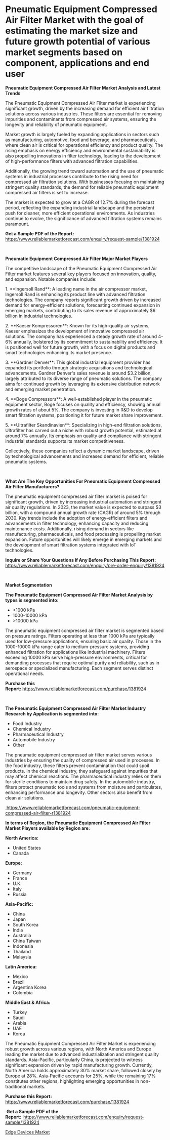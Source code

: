<p><h1>Pneumatic Equipment Compressed Air Filter Market with the goal of estimating the market size and future growth potential of various market segments based on component, applications and end user</h1></p><p><strong>Pneumatic Equipment Compressed Air Filter Market Analysis and Latest Trends</strong></p>
<p><p>The Pneumatic Equipment Compressed Air Filter market is experiencing significant growth, driven by the increasing demand for efficient air filtration solutions across various industries. These filters are essential for removing impurities and contaminants from compressed air systems, ensuring the longevity and reliability of pneumatic equipment.</p><p>Market growth is largely fueled by expanding applications in sectors such as manufacturing, automotive, food and beverage, and pharmaceuticals, where clean air is critical for operational efficiency and product quality. The rising emphasis on energy efficiency and environmental sustainability is also propelling innovations in filter technology, leading to the development of high-performance filters with advanced filtration capabilities.</p><p>Additionally, the growing trend toward automation and the use of pneumatic systems in industrial processes contribute to the rising need for compressed air filtration solutions. With businesses focusing on maintaining stringent quality standards, the demand for reliable pneumatic equipment compressed air filters is set to increase.</p><p>The market is expected to grow at a CAGR of 12.7% during the forecast period, reflecting the expanding industrial landscape and the persistent push for cleaner, more efficient operational environments. As industries continue to evolve, the significance of advanced filtration systems remains paramount.</p></p>
<p><strong>Get a Sample PDF of the Report:&nbsp;</strong> <a href="https://www.reliablemarketforecast.com/enquiry/request-sample/1381924?utm_campaign=2516&utm_medium=2&utm_source=Github&utm_content=ia&utm_term=11042025&utm_id=pneumatic-equipment-compressed-air-filter">https://www.reliablemarketforecast.com/enquiry/request-sample/1381924</a></p>
<p>&nbsp;</p>
<p><strong>Pneumatic Equipment Compressed Air Filter Major Market Players</strong></p>
<p><p>The competitive landscape of the Pneumatic Equipment Compressed Air Filter market features several key players focused on innovation, quality, and expansion. Notable companies include:</p><p>1. **Ingersoll Rand**: A leading name in the air compressor market, Ingersoll Rand is enhancing its product line with advanced filtration technologies. The company reports significant growth driven by increased demand for energy-efficient solutions, forecasting continued expansion in emerging markets, contributing to its sales revenue of approximately $6 billion in industrial technologies.</p><p>2. **Kaeser Kompressoren**: Known for its high-quality air systems, Kaeser emphasizes the development of innovative compressed air solutions. The company has experienced a steady growth rate of around 4-6% annually, bolstered by its commitment to sustainability and efficiency. It is positioned well for future growth, with a focus on digital products and smart technologies enhancing its market presence.</p><p>3. **Gardner Denver**: This global industrial equipment provider has expanded its portfolio through strategic acquisitions and technological advancements. Gardner Denver's sales revenue is around $3.2 billion, largely attributed to its diverse range of pneumatic solutions. The company aims for continued growth by leveraging its extensive distribution network and emerging market penetration.</p><p>4. **Boge Compressors**: A well-established player in the pneumatic equipment sector, Boge focuses on quality and efficiency, showing annual growth rates of about 5%. The company is investing in R&D to develop smart filtration systems, positioning it for future market share improvement.</p><p>5. **Ultrafilter Skandinavien**: Specializing in high-end filtration solutions, Ultrafilter has carved out a niche with robust growth potential, estimated at around 7% annually. Its emphasis on quality and compliance with stringent industrial standards supports its market competitiveness.</p><p>Collectively, these companies reflect a dynamic market landscape, driven by technological advancements and increased demand for efficient, reliable pneumatic systems.</p></p>
<p>&nbsp;</p>
<p><strong>What Are The Key Opportunities For Pneumatic Equipment Compressed Air Filter Manufacturers?</strong></p>
<p><p>The pneumatic equipment compressed air filter market is poised for significant growth, driven by increasing industrial automation and stringent air quality regulations. In 2023, the market value is expected to surpass $3 billion, with a compound annual growth rate (CAGR) of around 5% through 2030. Key trends include the adoption of energy-efficient filters and advancements in filter technology, enhancing capacity and reducing maintenance costs. Additionally, rising demand in sectors like manufacturing, pharmaceuticals, and food processing is propelling market expansion. Future opportunities will likely emerge in emerging markets and the development of smart filtration systems integrated with IoT technologies.</p></p>
<p><strong>Inquire or Share Your Questions If Any Before Purchasing This Report:</strong> <a href="https://www.reliablemarketforecast.com/enquiry/pre-order-enquiry/1381924?utm_campaign=2516&utm_medium=2&utm_source=Github&utm_content=ia&utm_term=11042025&utm_id=pneumatic-equipment-compressed-air-filter">https://www.reliablemarketforecast.com/enquiry/pre-order-enquiry/1381924</a></p>
<p>&nbsp;</p>
<p><strong>Market Segmentation</strong></p>
<p><strong>The Pneumatic Equipment Compressed Air Filter Market Analysis by types is segmented into:</strong></p>
<p><ul><li><1000 kPa</li><li>1000-10000 kPa</li><li>>10000 kPa</li></ul></p>
<p><p>The pneumatic equipment compressed air filter market is segmented based on pressure ratings. Filters operating at less than 1000 kPa are typically used for low-pressure applications, ensuring basic air quality. Those in the 1000-10000 kPa range cater to medium-pressure systems, providing enhanced filtration for applications like industrial machinery. Filters exceeding 10000 kPa serve high-pressure environments, critical for demanding processes that require optimal purity and reliability, such as in aerospace or specialized manufacturing. Each segment serves distinct operational needs.</p></p>
<p><strong>Purchase this Report:&nbsp;</strong><a href="https://www.reliablemarketforecast.com/purchase/1381924?utm_campaign=2516&utm_medium=2&utm_source=Github&utm_content=ia&utm_term=11042025&utm_id=pneumatic-equipment-compressed-air-filter">https://www.reliablemarketforecast.com/purchase/1381924</a></p>
<p>&nbsp;</p>
<p><strong>The Pneumatic Equipment Compressed Air Filter Market Industry Research by Application is segmented into:</strong></p>
<p><ul><li>Food Industry</li><li>Chemical Industry</li><li>Pharmaceutical Industry</li><li>Automobile Industry</li><li>Other</li></ul></p>
<p><p>The pneumatic equipment compressed air filter market serves various industries by ensuring the quality of compressed air used in processes. In the food industry, these filters prevent contamination that could spoil products. In the chemical industry, they safeguard against impurities that may affect chemical reactions. The pharmaceutical industry relies on them for sterile conditions to maintain drug safety. In the automobile industry, filters protect pneumatic tools and systems from moisture and particulates, enhancing performance and longevity. Other sectors also benefit from clean air solutions.</p></p>
<p><a href="https://www.reliablemarketforecast.com/pneumatic-equipment-compressed-air-filter-r1381924?utm_campaign=2516&utm_medium=2&utm_source=Github&utm_content=ia&utm_term=11042025&utm_id=pneumatic-equipment-compressed-air-filter">&nbsp;https://www.reliablemarketforecast.com/pneumatic-equipment-compressed-air-filter-r1381924</a></p>
<p><strong>In terms of Region, the Pneumatic Equipment Compressed Air Filter Market Players available by Region are:</strong></p>
<p>
    <p> <strong> North America: </strong>
        <ul>
            <li>United States</li>
            <li>Canada</li>
        </ul>
        </p> 
    <p> <strong> Europe: </strong>
        <ul>
            <li>Germany</li>
            <li>France</li>
            <li>U.K.</li>
            <li>Italy</li>
            <li>Russia</li>
        </ul>
        </p> 
    <p> <strong> Asia-Pacific: </strong>
        <ul>
            <li>China</li>
            <li>Japan</li>
            <li>South Korea</li>
            <li>India</li>
            <li>Australia</li>
            <li>China Taiwan</li>
            <li>Indonesia</li>
            <li>Thailand</li>
            <li>Malaysia</li>
        </ul>
        </p> 
    <p> <strong> Latin America: </strong>
        <ul>
            <li>Mexico</li>
            <li>Brazil</li>
            <li>Argentina Korea</li>
            <li>Colombia</li>
        </ul>
        </p> 
    <p> <strong> Middle East & Africa: </strong>
        <ul>
            <li>Turkey</li>
            <li>Saudi</li>
            <li>Arabia</li>
            <li>UAE</li>
            <li>Korea</li>
        </ul>
    </p>
    </p>
<p><p>The Pneumatic Equipment Compressed Air Filter Market is experiencing robust growth across various regions, with North America and Europe leading the market due to advanced industrialization and stringent quality standards. Asia-Pacific, particularly China, is projected to witness significant expansion driven by rapid manufacturing growth. Currently, North America holds approximately 30% market share, followed closely by Europe at 28%. Asia-Pacific accounts for 25%, while the remaining 17% constitutes other regions, highlighting emerging opportunities in non-traditional markets.</p></p>
<p><strong>Purchase this Report: </strong><a href="https://www.reliablemarketforecast.com/purchase/1381924?utm_campaign=2516&utm_medium=2&utm_source=Github&utm_content=ia&utm_term=11042025&utm_id=pneumatic-equipment-compressed-air-filter">https://www.reliablemarketforecast.com/purchase/1381924</a></p>
<p>&nbsp;<strong>Get a Sample PDF of the Report:&nbsp;&nbsp;</strong><a href="https://www.reliablemarketforecast.com/enquiry/request-sample/1381924?utm_campaign=2516&utm_medium=2&utm_source=Github&utm_content=ia&utm_term=11042025&utm_id=pneumatic-equipment-compressed-air-filter">https://www.reliablemarketforecast.com/enquiry/request-sample/1381924</a></p>
<p><strong></strong></p>
<p><p><a href="https://github.com/angelajermaine/Market-Research-Report-List-6/blob/main/edge-devices-market.md?utm_campaign=2516&utm_medium=2&utm_source=Github&utm_content=ia&utm_term=11042025&utm_id=pneumatic-equipment-compressed-air-filter">Edge Devices Market</a></p></p>